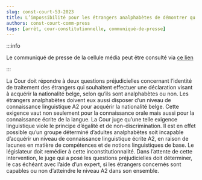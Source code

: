 ```yaml
---   
slug: const-court-53-2023
title: L’impossibilité pour les étrangers analphabètes de démontrer qu’ils ne peuvent pas acquérir la connaissance linguistique écrite requise pour obtenir la nationalité belge est inconstitutionnelle
authors: const-court-comm-press
tags: [arrêt, cour-constitutionnelle, communiqué-de-presse]
---
```


:::info

Le communiqué de presse de la cellule média peut être consulté via [ce lien](https://www.const-court.be/public/f/2023/2023-053f-info.pdf) 

:::

La Cour doit répondre à deux questions préjudicielles concernant l’identité de traitement des étrangers qui souhaitent effectuer une déclaration visant à acquérir la nationalité belge, selon qu’ils sont analphabètes ou non. Les étrangers analphabètes doivent eux aussi disposer d’un niveau de connaissance linguistique A2 pour acquérir la nationalité belge. Cette exigence vaut non seulement pour la connaissance orale mais aussi pour la connaissance écrite de la langue.La Cour juge qu’une telle exigence linguistique viole le principe d’égalité et de non-discrimination. Il est en effet possible qu’un groupe déterminé d’adultes analphabètes soit incapable d’acquérir un niveau de connaissance linguistique écrite A2, en raison de lacunes en matière de compétences et de notions linguistiques de base. Le législateur doit remédier à cette inconstitutionnalité. Dans l’attente de cette intervention, le juge qui a posé les questions préjudicielles doit déterminer, le cas échéant avec l’aide d’un expert, si les étrangers concernés sont capables ou non d’atteindre le niveau A2 dans son ensemble.

